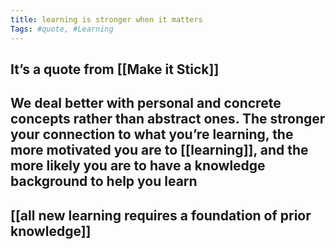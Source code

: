 ```yaml
---
title: learning is stronger when it matters
Tags: #quote, #Learning
---
```


## It’s a quote from [[Make it Stick]]
## We deal better with personal and concrete concepts rather than abstract ones. The stronger your connection to what you’re learning, the more motivated you are to [[learning]], and the more likely you are to have a knowledge background to help you learn
## [[all new learning requires a foundation of prior knowledge]]